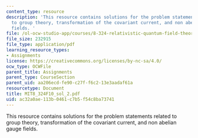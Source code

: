 ```yaml
---
content_type: resource
description: 'This resource contains solutions for the problem statements related
  to group theory, transformation of the covariant current, and non abelian gauge
  fields. '
file: /ol-ocw-studio-app/courses/8-324-relativistic-quantum-field-theory-ii-fall-2010/ac32a0ae113b0461c7b5f54c8ba73741_MIT8_324F10_sol_2.pdf
file_size: 232915
file_type: application/pdf
learning_resource_types:
- Assignments
license: https://creativecommons.org/licenses/by-nc-sa/4.0/
ocw_type: OCWFile
parent_title: Assignments
parent_type: CourseSection
parent_uid: aa206ecd-fe90-c27f-f6c2-13e3aadaf61a
resourcetype: Document
title: MIT8_324F10_sol_2.pdf
uid: ac32a0ae-113b-0461-c7b5-f54c8ba73741
---
```

This resource contains solutions for the problem statements related to group theory, transformation of the covariant current, and non abelian gauge fields. 